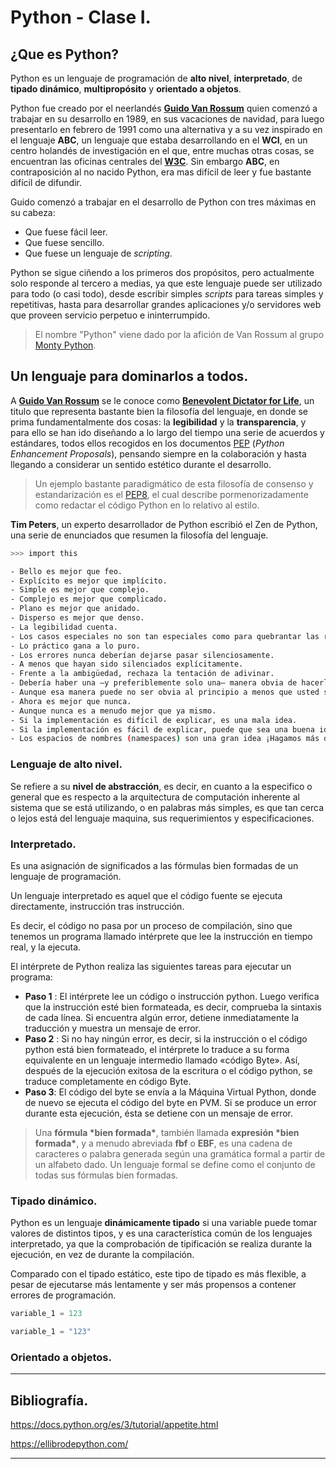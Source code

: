 # Python - Clase I.

## ¿Que es Python?

Python es un lenguaje de programación de __alto nivel__, __interpretado__, de __tipado dinámico__, __multipropósito__ y __orientado a objetos__.

Python fue creado por el neerlandés [__Guido Van Rossum__](https://es.wikipedia.org/wiki/Guido_van_Rossum) quien comenzó a trabajar en su desarrollo en 1989, en sus vacaciones de navidad, para luego presentarlo en febrero de 1991 como una alternativa y a su vez inspirado en el lenguaje __ABC__, un lenguaje que estaba desarrollando en el __WCI__, en un centro holandés de investigación en el que, entre muchas otras cosas, se encuentran las oficinas centrales del [__W3C__](https://es.wikipedia.org/wiki/World_Wide_Web_Consortium). Sin embargo __ABC__, en contraposición al no nacido Python, era mas difícil de leer y fue bastante difícil de difundir. 

Guido comenzó a trabajar en el desarrollo de Python con tres máximas en su cabeza:

- Que fuese fácil leer. 
- Que fuese sencillo.
- Que fuese un lenguaje de _scripting_.

Python se sigue ciñendo a los primeros dos propósitos, pero actualmente solo responde al tercero a medias, ya que este lenguaje puede ser utilizado para todo (o casi todo), desde escribir simples _scripts_ para tareas simples y repetitivas, hasta para desarrollar grandes aplicaciones y/o servidores web que proveen servicio perpetuo e ininterrumpido. 

> El nombre "Python" viene dado por la afición de Van Rossum al grupo [Monty Python](https://es.wikipedia.org/wiki/Monty_Python).

## Un lenguaje para dominarlos a todos.

A [__Guido Van Rossum__](https://es.wikipedia.org/wiki/Guido_van_Rossum) se le conoce como [__Benevolent Dictator for Life__](https://es.wikipedia.org/wiki/Benevolent_Dictator_for_Life), un titulo que representa bastante bien la filosofía del lenguaje, en donde se prima fundamentalmente dos cosas: la __legibilidad__ y la __transparencia__, y para ello se han ido diseñando a lo largo del tiempo una serie de acuerdos y estándares, todos ellos recogidos en los documentos [PEP](https://peps.python.org/) (_Python Enhancement Proposals_), pensando siempre en la colaboración y hasta llegando a considerar un sentido estético durante el desarrollo.  

> Un ejemplo bastante paradigmático de esta filosofía de consenso y estandarización es el [PEP8](https://peps.python.org/pep-0008/), el cual describe pormenorizadamente como redactar el código Python en lo relativo al estilo. 

__Tim Peters__, un experto desarrollador de Python escribió el Zen de Python, una serie de enunciados que resumen la filosofía del lenguaje.

```sh
>>> import this

- Bello es mejor que feo.
- Explícito es mejor que implícito.
- Simple es mejor que complejo.
- Complejo es mejor que complicado.
- Plano es mejor que anidado.
- Disperso es mejor que denso.
- La legibilidad cuenta.
- Los casos especiales no son tan especiales como para quebrantar las reglas.
- Lo práctico gana a lo puro.
- Los errores nunca deberían dejarse pasar silenciosamente.
- A menos que hayan sido silenciados explícitamente.
- Frente a la ambigüedad, rechaza la tentación de adivinar.
- Debería haber una —y preferiblemente solo una— manera obvia de hacerlo.
- Aunque esa manera puede no ser obvia al principio a menos que usted sea holandés.
- Ahora es mejor que nunca.
- Aunque nunca es a menudo mejor que ya mismo.
- Si la implementación es difícil de explicar, es una mala idea.
- Si la implementación es fácil de explicar, puede que sea una buena idea.
- Los espacios de nombres (namespaces) son una gran idea ¡Hagamos más de esas cosas!

```



### Lenguaje de alto nivel.

Se refiere a su __nivel de abstracción__, es decir, en cuanto a la especifico o general que es respecto a la arquitectura de computación inherente al sistema que se está utilizando, o en palabras más simples, es que tan cerca o lejos está del lenguaje maquina, sus requerimientos y especificaciones.

### Interpretado.

Es una asignación de significados a las fórmulas bien formadas de un lenguaje de programación. 

Un lenguaje interpretado es aquel que el código fuente se ejecuta directamente, instrucción tras instrucción.

Es decir, el código no pasa por un proceso de compilación, sino que tenemos un programa llamado intérprete que lee la instrucción en tiempo real, y la ejecuta.

El intérprete de Python realiza las siguientes tareas para ejecutar un programa:

- **Paso 1** : El intérprete lee un código o instrucción python. Luego verifica que la instrucción esté bien formateada, es decir, comprueba la sintaxis de cada línea. Si encuentra algún error, detiene inmediatamente la traducción y muestra un mensaje de error.
- **Paso 2** : Si no hay ningún error, es decir, si la instrucción o el código python está bien formateado, el intérprete lo traduce a su forma equivalente en un lenguaje intermedio llamado «código Byte». Así, después de la ejecución exitosa de la escritura o el código python, se traduce completamente en código Byte.
- **Paso 3**: El código del byte se envía a la Máquina Virtual Python, donde de nuevo se ejecuta el código del byte en PVM. Si se produce un error durante esta ejecución, ésta se detiene con un mensaje de error.

> Una **fórmula \*bien formada\***, también llamada **expresión \*bien formada\***, y a menudo abreviada **fbf** o **EBF**, es una cadena de caracteres o palabra generada según una gramática formal a partir de un alfabeto dado. Un lenguaje formal se define como el conjunto de todas sus fórmulas bien formadas.

### Tipado dinámico.

Python es un lenguaje __dinámicamente tipado__ si una variable puede tomar valores de distintos tipos, y es una característica común de los lenguajes interpretado, ya que la comprobación de tipificación se realiza durante la ejecución, en vez de durante la compilación. 

Comparado con el tipado estático, este tipo de tipado es más flexible, a pesar de ejecutarse más lentamente y ser más propensos a contener errores de programación.

````python
variable_1 = 123

variable_1 = "123"
````

### Orientado a objetos.





---

## Bibliografía. 

https://docs.python.org/es/3/tutorial/appetite.html

https://ellibrodepython.com/

---